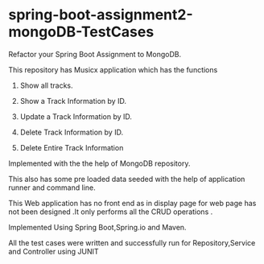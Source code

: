 
# spring-boot-assignment2-mongoDB-TestCases

Refactor your Spring Boot Assignment to MongoDB.

This repository has Musicx application which has the functions

1) Show all tracks.

2) Show a Track Information by ID.

3) Update a Track Information by ID.

4) Delete Track Information by ID.

5) Delete Entire Track Information

Implemented with the the help of MongoDB repository.

This also has some pre loaded data seeded with the help of application runner and command line.

This Web application has no front end as in display page for web page has not been designed .It only performs all the CRUD operations .

Implemented Using Spring Boot,Spring.io and Maven.

All the test cases were written and successfully run for Repository,Service and Controller using JUNIT


